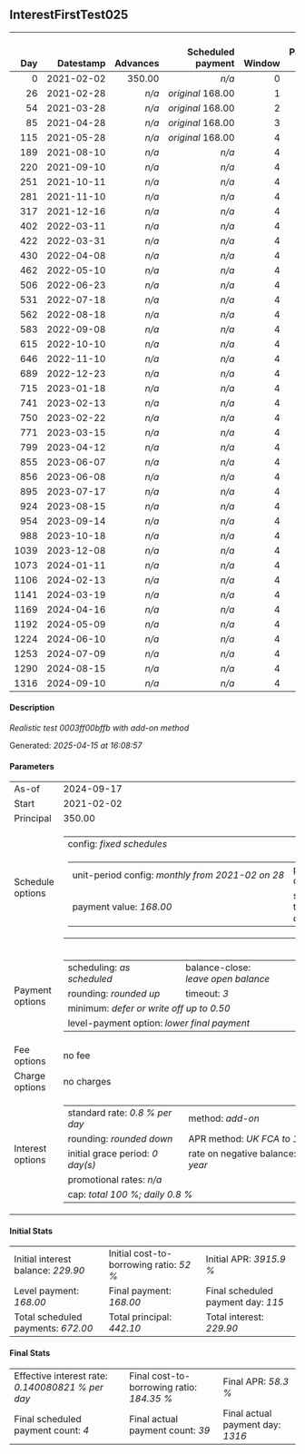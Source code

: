<h2>InterestFirstTest025</h2><table><thead style="vertical-align: bottom;"><th style="text-align: right;">Day</th><th style="text-align: right;">Datestamp</th><th style="text-align: right;">Advances</th><th style="text-align: right;">Scheduled payment</th><th style="text-align: right;">Window</th><th style="text-align: right;">Payment due</th><th style="text-align: right;">Actual payments</th><th style="text-align: right;">Generated payment</th><th style="text-align: right;">Net effect</th><th style="text-align: right;">Payment status</th><th style="text-align: right;">Balance status</th><th style="text-align: right;">Simple interest</th><th style="text-align: right;">New interest</th><th style="text-align: right;">New charges</th><th style="text-align: right;">Principal portion</th><th style="text-align: right;">Fee portion</th><th style="text-align: right;">Interest portion</th><th style="text-align: right;">Charges portion</th><th style="text-align: right;">Fee refund</th><th style="text-align: right;">Principal balance</th><th style="text-align: right;">Fee balance</th><th style="text-align: right;">Interest balance</th><th style="text-align: right;">Charges balance</th><th style="text-align: right;">Settlement figure</th><th style="text-align: right;">Fee refund if&nbsp;settled</th></thead><tr style="text-align: right;"><td class="ci00">0</td><td class="ci01" style="white-space: nowrap;">2021-02-02</td><td class="ci02">350.00</td><td class="ci03" style="white-space: nowrap;"><i>n/a<i></td><td class="ci04">0</td><td class="ci05">0.00</td><td class="ci06"><i>n/a</i></td><td class="ci07"><i>n/a</i></td><td class="ci08">0.00</td><td class="ci09"><i>none&nbsp;scheduled</i></td><td class="ci10">open</td><td class="ci13">0.0000</td><td class="ci14">0.0000</td><td class="ci15"><i>n/a</i></td><td class="ci16">0.00</td><td class="ci17">0.00</td><td class="ci18">0.00</td><td class="ci19">0.00</td><td class="ci20">0.00</td><td class="ci21">350.00</td><td class="ci22">0.00</td><td class="ci23">229.9000</td><td class="ci24">0.00</td><td class="ci25">350.00</td><td class="ci26">0.00</td></tr><tr style="text-align: right;"><td class="ci00">26</td><td class="ci01" style="white-space: nowrap;">2021-02-28</td><td class="ci02"><i>n/a</i></td><td class="ci03" style="white-space: nowrap;"><i>original</i> 168.00</td><td class="ci04">1</td><td class="ci05">168.00</td><td class="ci06"><i>confirmed</i>&nbsp;168.00</td><td class="ci07"><i>n/a</i></td><td class="ci08">168.00</td><td class="ci09"><i>payment&nbsp;made</i></td><td class="ci10">open</td><td class="ci13">72.8000</td><td class="ci14">0.0000</td><td class="ci15"><i>n/a</i></td><td class="ci16">0.00</td><td class="ci17">0.00</td><td class="ci18">168.00</td><td class="ci19">0.00</td><td class="ci20">0.00</td><td class="ci21">350.00</td><td class="ci22">0.00</td><td class="ci23">61.9000</td><td class="ci24">0.00</td><td class="ci25">254.80</td><td class="ci26">0.00</td></tr><tr style="text-align: right;"><td class="ci00">54</td><td class="ci01" style="white-space: nowrap;">2021-03-28</td><td class="ci02"><i>n/a</i></td><td class="ci03" style="white-space: nowrap;"><i>original</i> 168.00</td><td class="ci04">2</td><td class="ci05">168.00</td><td class="ci06"><i>n/a</i></td><td class="ci07"><i>n/a</i></td><td class="ci08">0.00</td><td class="ci09"><i>missed&nbsp;payment</i></td><td class="ci10">open</td><td class="ci13">78.4000</td><td class="ci14">0.0000</td><td class="ci15"><i>n/a</i></td><td class="ci16">0.00</td><td class="ci17">0.00</td><td class="ci18">0.00</td><td class="ci19">0.00</td><td class="ci20">0.00</td><td class="ci21">350.00</td><td class="ci22">0.00</td><td class="ci23">61.9000</td><td class="ci24">0.00</td><td class="ci25">333.20</td><td class="ci26">0.00</td></tr><tr style="text-align: right;"><td class="ci00">85</td><td class="ci01" style="white-space: nowrap;">2021-04-28</td><td class="ci02"><i>n/a</i></td><td class="ci03" style="white-space: nowrap;"><i>original</i> 168.00</td><td class="ci04">3</td><td class="ci05">168.00</td><td class="ci06"><i>confirmed</i>&nbsp;84.00</td><td class="ci07"><i>n/a</i></td><td class="ci08">84.00</td><td class="ci09"><i>paid&nbsp;later&nbsp;owing</i>&nbsp;84.00</td><td class="ci10">open</td><td class="ci13">86.8000</td><td class="ci14">8.1000</td><td class="ci15"><i>n/a</i></td><td class="ci16">14.00</td><td class="ci17">0.00</td><td class="ci18">70.00</td><td class="ci19">0.00</td><td class="ci20">0.00</td><td class="ci21">336.00</td><td class="ci22">0.00</td><td class="ci23">0.0000</td><td class="ci24">0.00</td><td class="ci25">336.00</td><td class="ci26">0.00</td></tr><tr style="text-align: right;"><td class="ci00">115</td><td class="ci01" style="white-space: nowrap;">2021-05-28</td><td class="ci02"><i>n/a</i></td><td class="ci03" style="white-space: nowrap;"><i>original</i> 168.00</td><td class="ci04">4</td><td class="ci05">168.00</td><td class="ci06"><i>n/a</i></td><td class="ci07"><i>n/a</i></td><td class="ci08">0.00</td><td class="ci09"><i>paid&nbsp;later&nbsp;in&nbsp;full</i></td><td class="ci10">open</td><td class="ci13">80.6400</td><td class="ci14">80.6400</td><td class="ci15"><i>n/a</i></td><td class="ci16">0.00</td><td class="ci17">0.00</td><td class="ci18">0.00</td><td class="ci19">0.00</td><td class="ci20">0.00</td><td class="ci21">336.00</td><td class="ci22">0.00</td><td class="ci23">80.6400</td><td class="ci24">0.00</td><td class="ci25">416.64</td><td class="ci26">0.00</td></tr><tr style="text-align: right;"><td class="ci00">189</td><td class="ci01" style="white-space: nowrap;">2021-08-10</td><td class="ci02"><i>n/a</i></td><td class="ci03" style="white-space: nowrap;"><i>n/a<i></td><td class="ci04">4</td><td class="ci05">0.00</td><td class="ci06"><i>confirmed</i>&nbsp;5.46</td><td class="ci07"><i>n/a</i></td><td class="ci08">5.46</td><td class="ci09"><i>extra&nbsp;payment</i></td><td class="ci10">open</td><td class="ci13">31.3600</td><td class="ci14">31.3600</td><td class="ci15"><i>n/a</i></td><td class="ci16">0.00</td><td class="ci17">0.00</td><td class="ci18">5.46</td><td class="ci19">0.00</td><td class="ci20">0.00</td><td class="ci21">336.00</td><td class="ci22">0.00</td><td class="ci23">106.5400</td><td class="ci24">0.00</td><td class="ci25">442.54</td><td class="ci26">0.00</td></tr><tr style="text-align: right;"><td class="ci00">220</td><td class="ci01" style="white-space: nowrap;">2021-09-10</td><td class="ci02"><i>n/a</i></td><td class="ci03" style="white-space: nowrap;"><i>n/a<i></td><td class="ci04">4</td><td class="ci05">0.00</td><td class="ci06"><i>confirmed</i>&nbsp;5.46</td><td class="ci07"><i>n/a</i></td><td class="ci08">5.46</td><td class="ci09"><i>extra&nbsp;payment</i></td><td class="ci10">open</td><td class="ci13">0.0000</td><td class="ci14">0.0000</td><td class="ci15"><i>n/a</i></td><td class="ci16">0.00</td><td class="ci17">0.00</td><td class="ci18">5.46</td><td class="ci19">0.00</td><td class="ci20">0.00</td><td class="ci21">336.00</td><td class="ci22">0.00</td><td class="ci23">101.0800</td><td class="ci24">0.00</td><td class="ci25">437.08</td><td class="ci26">0.00</td></tr><tr style="text-align: right;"><td class="ci00">251</td><td class="ci01" style="white-space: nowrap;">2021-10-11</td><td class="ci02"><i>n/a</i></td><td class="ci03" style="white-space: nowrap;"><i>n/a<i></td><td class="ci04">4</td><td class="ci05">0.00</td><td class="ci06"><i>confirmed</i>&nbsp;5.46</td><td class="ci07"><i>n/a</i></td><td class="ci08">5.46</td><td class="ci09"><i>extra&nbsp;payment</i></td><td class="ci10">open</td><td class="ci13">0.0000</td><td class="ci14">0.0000</td><td class="ci15"><i>n/a</i></td><td class="ci16">0.00</td><td class="ci17">0.00</td><td class="ci18">5.46</td><td class="ci19">0.00</td><td class="ci20">0.00</td><td class="ci21">336.00</td><td class="ci22">0.00</td><td class="ci23">95.6200</td><td class="ci24">0.00</td><td class="ci25">431.62</td><td class="ci26">0.00</td></tr><tr style="text-align: right;"><td class="ci00">281</td><td class="ci01" style="white-space: nowrap;">2021-11-10</td><td class="ci02"><i>n/a</i></td><td class="ci03" style="white-space: nowrap;"><i>n/a<i></td><td class="ci04">4</td><td class="ci05">0.00</td><td class="ci06"><i>confirmed</i>&nbsp;5.46</td><td class="ci07"><i>n/a</i></td><td class="ci08">5.46</td><td class="ci09"><i>extra&nbsp;payment</i></td><td class="ci10">open</td><td class="ci13">0.0000</td><td class="ci14">0.0000</td><td class="ci15"><i>n/a</i></td><td class="ci16">0.00</td><td class="ci17">0.00</td><td class="ci18">5.46</td><td class="ci19">0.00</td><td class="ci20">0.00</td><td class="ci21">336.00</td><td class="ci22">0.00</td><td class="ci23">90.1600</td><td class="ci24">0.00</td><td class="ci25">426.16</td><td class="ci26">0.00</td></tr><tr style="text-align: right;"><td class="ci00">317</td><td class="ci01" style="white-space: nowrap;">2021-12-16</td><td class="ci02"><i>n/a</i></td><td class="ci03" style="white-space: nowrap;"><i>n/a<i></td><td class="ci04">4</td><td class="ci05">0.00</td><td class="ci06"><i>confirmed</i>&nbsp;5.46</td><td class="ci07"><i>n/a</i></td><td class="ci08">5.46</td><td class="ci09"><i>extra&nbsp;payment</i></td><td class="ci10">open</td><td class="ci13">0.0000</td><td class="ci14">0.0000</td><td class="ci15"><i>n/a</i></td><td class="ci16">0.00</td><td class="ci17">0.00</td><td class="ci18">5.46</td><td class="ci19">0.00</td><td class="ci20">0.00</td><td class="ci21">336.00</td><td class="ci22">0.00</td><td class="ci23">84.7000</td><td class="ci24">0.00</td><td class="ci25">420.70</td><td class="ci26">0.00</td></tr><tr style="text-align: right;"><td class="ci00">402</td><td class="ci01" style="white-space: nowrap;">2022-03-11</td><td class="ci02"><i>n/a</i></td><td class="ci03" style="white-space: nowrap;"><i>n/a<i></td><td class="ci04">4</td><td class="ci05">0.00</td><td class="ci06"><i>confirmed</i>&nbsp;5.46</td><td class="ci07"><i>n/a</i></td><td class="ci08">5.46</td><td class="ci09"><i>extra&nbsp;payment</i></td><td class="ci10">open</td><td class="ci13">0.0000</td><td class="ci14">0.0000</td><td class="ci15"><i>n/a</i></td><td class="ci16">0.00</td><td class="ci17">0.00</td><td class="ci18">5.46</td><td class="ci19">0.00</td><td class="ci20">0.00</td><td class="ci21">336.00</td><td class="ci22">0.00</td><td class="ci23">79.2400</td><td class="ci24">0.00</td><td class="ci25">415.24</td><td class="ci26">0.00</td></tr><tr style="text-align: right;"><td class="ci00">422</td><td class="ci01" style="white-space: nowrap;">2022-03-31</td><td class="ci02"><i>n/a</i></td><td class="ci03" style="white-space: nowrap;"><i>n/a<i></td><td class="ci04">4</td><td class="ci05">0.00</td><td class="ci06"><i>confirmed</i>&nbsp;5.46</td><td class="ci07"><i>n/a</i></td><td class="ci08">5.46</td><td class="ci09"><i>extra&nbsp;payment</i></td><td class="ci10">open</td><td class="ci13">0.0000</td><td class="ci14">0.0000</td><td class="ci15"><i>n/a</i></td><td class="ci16">0.00</td><td class="ci17">0.00</td><td class="ci18">5.46</td><td class="ci19">0.00</td><td class="ci20">0.00</td><td class="ci21">336.00</td><td class="ci22">0.00</td><td class="ci23">73.7800</td><td class="ci24">0.00</td><td class="ci25">409.78</td><td class="ci26">0.00</td></tr><tr style="text-align: right;"><td class="ci00">430</td><td class="ci01" style="white-space: nowrap;">2022-04-08</td><td class="ci02"><i>n/a</i></td><td class="ci03" style="white-space: nowrap;"><i>n/a<i></td><td class="ci04">4</td><td class="ci05">0.00</td><td class="ci06"><i>confirmed</i>&nbsp;7.06</td><td class="ci07"><i>n/a</i></td><td class="ci08">7.06</td><td class="ci09"><i>extra&nbsp;payment</i></td><td class="ci10">open</td><td class="ci13">0.0000</td><td class="ci14">0.0000</td><td class="ci15"><i>n/a</i></td><td class="ci16">0.00</td><td class="ci17">0.00</td><td class="ci18">7.06</td><td class="ci19">0.00</td><td class="ci20">0.00</td><td class="ci21">336.00</td><td class="ci22">0.00</td><td class="ci23">66.7200</td><td class="ci24">0.00</td><td class="ci25">402.72</td><td class="ci26">0.00</td></tr><tr style="text-align: right;"><td class="ci00">462</td><td class="ci01" style="white-space: nowrap;">2022-05-10</td><td class="ci02"><i>n/a</i></td><td class="ci03" style="white-space: nowrap;"><i>n/a<i></td><td class="ci04">4</td><td class="ci05">0.00</td><td class="ci06"><i>confirmed</i>&nbsp;5.98</td><td class="ci07"><i>n/a</i></td><td class="ci08">5.98</td><td class="ci09"><i>extra&nbsp;payment</i></td><td class="ci10">open</td><td class="ci13">0.0000</td><td class="ci14">0.0000</td><td class="ci15"><i>n/a</i></td><td class="ci16">0.00</td><td class="ci17">0.00</td><td class="ci18">5.98</td><td class="ci19">0.00</td><td class="ci20">0.00</td><td class="ci21">336.00</td><td class="ci22">0.00</td><td class="ci23">60.7400</td><td class="ci24">0.00</td><td class="ci25">396.74</td><td class="ci26">0.00</td></tr><tr style="text-align: right;"><td class="ci00">506</td><td class="ci01" style="white-space: nowrap;">2022-06-23</td><td class="ci02"><i>n/a</i></td><td class="ci03" style="white-space: nowrap;"><i>n/a<i></td><td class="ci04">4</td><td class="ci05">0.00</td><td class="ci06"><i>confirmed</i>&nbsp;5.98</td><td class="ci07"><i>n/a</i></td><td class="ci08">5.98</td><td class="ci09"><i>extra&nbsp;payment</i></td><td class="ci10">open</td><td class="ci13">0.0000</td><td class="ci14">0.0000</td><td class="ci15"><i>n/a</i></td><td class="ci16">0.00</td><td class="ci17">0.00</td><td class="ci18">5.98</td><td class="ci19">0.00</td><td class="ci20">0.00</td><td class="ci21">336.00</td><td class="ci22">0.00</td><td class="ci23">54.7600</td><td class="ci24">0.00</td><td class="ci25">390.76</td><td class="ci26">0.00</td></tr><tr style="text-align: right;"><td class="ci00">531</td><td class="ci01" style="white-space: nowrap;">2022-07-18</td><td class="ci02"><i>n/a</i></td><td class="ci03" style="white-space: nowrap;"><i>n/a<i></td><td class="ci04">4</td><td class="ci05">0.00</td><td class="ci06"><i>confirmed</i>&nbsp;5.98</td><td class="ci07"><i>n/a</i></td><td class="ci08">5.98</td><td class="ci09"><i>extra&nbsp;payment</i></td><td class="ci10">open</td><td class="ci13">0.0000</td><td class="ci14">0.0000</td><td class="ci15"><i>n/a</i></td><td class="ci16">0.00</td><td class="ci17">0.00</td><td class="ci18">5.98</td><td class="ci19">0.00</td><td class="ci20">0.00</td><td class="ci21">336.00</td><td class="ci22">0.00</td><td class="ci23">48.7800</td><td class="ci24">0.00</td><td class="ci25">384.78</td><td class="ci26">0.00</td></tr><tr style="text-align: right;"><td class="ci00">562</td><td class="ci01" style="white-space: nowrap;">2022-08-18</td><td class="ci02"><i>n/a</i></td><td class="ci03" style="white-space: nowrap;"><i>n/a<i></td><td class="ci04">4</td><td class="ci05">0.00</td><td class="ci06"><i>confirmed</i>&nbsp;5.98</td><td class="ci07"><i>n/a</i></td><td class="ci08">5.98</td><td class="ci09"><i>extra&nbsp;payment</i></td><td class="ci10">open</td><td class="ci13">0.0000</td><td class="ci14">0.0000</td><td class="ci15"><i>n/a</i></td><td class="ci16">0.00</td><td class="ci17">0.00</td><td class="ci18">5.98</td><td class="ci19">0.00</td><td class="ci20">0.00</td><td class="ci21">336.00</td><td class="ci22">0.00</td><td class="ci23">42.8000</td><td class="ci24">0.00</td><td class="ci25">378.80</td><td class="ci26">0.00</td></tr><tr style="text-align: right;"><td class="ci00">583</td><td class="ci01" style="white-space: nowrap;">2022-09-08</td><td class="ci02"><i>n/a</i></td><td class="ci03" style="white-space: nowrap;"><i>n/a<i></td><td class="ci04">4</td><td class="ci05">0.00</td><td class="ci06"><i>confirmed</i>&nbsp;6.89</td><td class="ci07"><i>n/a</i></td><td class="ci08">6.89</td><td class="ci09"><i>extra&nbsp;payment</i></td><td class="ci10">open</td><td class="ci13">0.0000</td><td class="ci14">0.0000</td><td class="ci15"><i>n/a</i></td><td class="ci16">0.00</td><td class="ci17">0.00</td><td class="ci18">6.89</td><td class="ci19">0.00</td><td class="ci20">0.00</td><td class="ci21">336.00</td><td class="ci22">0.00</td><td class="ci23">35.9100</td><td class="ci24">0.00</td><td class="ci25">371.91</td><td class="ci26">0.00</td></tr><tr style="text-align: right;"><td class="ci00">615</td><td class="ci01" style="white-space: nowrap;">2022-10-10</td><td class="ci02"><i>n/a</i></td><td class="ci03" style="white-space: nowrap;"><i>n/a<i></td><td class="ci04">4</td><td class="ci05">0.00</td><td class="ci06"><i>confirmed</i>&nbsp;8.69</td><td class="ci07"><i>n/a</i></td><td class="ci08">8.69</td><td class="ci09"><i>extra&nbsp;payment</i></td><td class="ci10">open</td><td class="ci13">0.0000</td><td class="ci14">0.0000</td><td class="ci15"><i>n/a</i></td><td class="ci16">0.00</td><td class="ci17">0.00</td><td class="ci18">8.69</td><td class="ci19">0.00</td><td class="ci20">0.00</td><td class="ci21">336.00</td><td class="ci22">0.00</td><td class="ci23">27.2200</td><td class="ci24">0.00</td><td class="ci25">363.22</td><td class="ci26">0.00</td></tr><tr style="text-align: right;"><td class="ci00">646</td><td class="ci01" style="white-space: nowrap;">2022-11-10</td><td class="ci02"><i>n/a</i></td><td class="ci03" style="white-space: nowrap;"><i>n/a<i></td><td class="ci04">4</td><td class="ci05">0.00</td><td class="ci06"><i>confirmed</i>&nbsp;8.69</td><td class="ci07"><i>n/a</i></td><td class="ci08">8.69</td><td class="ci09"><i>extra&nbsp;payment</i></td><td class="ci10">open</td><td class="ci13">0.0000</td><td class="ci14">0.0000</td><td class="ci15"><i>n/a</i></td><td class="ci16">0.00</td><td class="ci17">0.00</td><td class="ci18">8.69</td><td class="ci19">0.00</td><td class="ci20">0.00</td><td class="ci21">336.00</td><td class="ci22">0.00</td><td class="ci23">18.5300</td><td class="ci24">0.00</td><td class="ci25">354.53</td><td class="ci26">0.00</td></tr><tr style="text-align: right;"><td class="ci00">689</td><td class="ci01" style="white-space: nowrap;">2022-12-23</td><td class="ci02"><i>n/a</i></td><td class="ci03" style="white-space: nowrap;"><i>n/a<i></td><td class="ci04">4</td><td class="ci05">0.00</td><td class="ci06"><i>confirmed</i>&nbsp;8.69</td><td class="ci07"><i>n/a</i></td><td class="ci08">8.69</td><td class="ci09"><i>extra&nbsp;payment</i></td><td class="ci10">open</td><td class="ci13">0.0000</td><td class="ci14">0.0000</td><td class="ci15"><i>n/a</i></td><td class="ci16">0.00</td><td class="ci17">0.00</td><td class="ci18">8.69</td><td class="ci19">0.00</td><td class="ci20">0.00</td><td class="ci21">336.00</td><td class="ci22">0.00</td><td class="ci23">9.8400</td><td class="ci24">0.00</td><td class="ci25">345.84</td><td class="ci26">0.00</td></tr><tr style="text-align: right;"><td class="ci00">715</td><td class="ci01" style="white-space: nowrap;">2023-01-18</td><td class="ci02"><i>n/a</i></td><td class="ci03" style="white-space: nowrap;"><i>n/a<i></td><td class="ci04">4</td><td class="ci05">0.00</td><td class="ci06"><i>confirmed</i>&nbsp;8.69</td><td class="ci07"><i>n/a</i></td><td class="ci08">8.69</td><td class="ci09"><i>extra&nbsp;payment</i></td><td class="ci10">open</td><td class="ci13">0.0000</td><td class="ci14">0.0000</td><td class="ci15"><i>n/a</i></td><td class="ci16">0.00</td><td class="ci17">0.00</td><td class="ci18">8.69</td><td class="ci19">0.00</td><td class="ci20">0.00</td><td class="ci21">336.00</td><td class="ci22">0.00</td><td class="ci23">1.1500</td><td class="ci24">0.00</td><td class="ci25">337.15</td><td class="ci26">0.00</td></tr><tr style="text-align: right;"><td class="ci00">741</td><td class="ci01" style="white-space: nowrap;">2023-02-13</td><td class="ci02"><i>n/a</i></td><td class="ci03" style="white-space: nowrap;"><i>n/a<i></td><td class="ci04">4</td><td class="ci05">0.00</td><td class="ci06"><i>confirmed</i>&nbsp;8.69</td><td class="ci07"><i>n/a</i></td><td class="ci08">8.69</td><td class="ci09"><i>extra&nbsp;payment</i></td><td class="ci10">open</td><td class="ci13">0.0000</td><td class="ci14">0.0000</td><td class="ci15"><i>n/a</i></td><td class="ci16">7.54</td><td class="ci17">0.00</td><td class="ci18">1.15</td><td class="ci19">0.00</td><td class="ci20">0.00</td><td class="ci21">328.46</td><td class="ci22">0.00</td><td class="ci23">0.0000</td><td class="ci24">0.00</td><td class="ci25">328.46</td><td class="ci26">0.00</td></tr><tr style="text-align: right;"><td class="ci00">750</td><td class="ci01" style="white-space: nowrap;">2023-02-22</td><td class="ci02"><i>n/a</i></td><td class="ci03" style="white-space: nowrap;"><i>n/a<i></td><td class="ci04">4</td><td class="ci05">0.00</td><td class="ci06"><i>confirmed</i>&nbsp;8.69</td><td class="ci07"><i>n/a</i></td><td class="ci08">8.69</td><td class="ci09"><i>extra&nbsp;payment</i></td><td class="ci10">open</td><td class="ci13">0.0000</td><td class="ci14">0.0000</td><td class="ci15"><i>n/a</i></td><td class="ci16">8.69</td><td class="ci17">0.00</td><td class="ci18">0.00</td><td class="ci19">0.00</td><td class="ci20">0.00</td><td class="ci21">319.77</td><td class="ci22">0.00</td><td class="ci23">0.0000</td><td class="ci24">0.00</td><td class="ci25">319.77</td><td class="ci26">0.00</td></tr><tr style="text-align: right;"><td class="ci00">771</td><td class="ci01" style="white-space: nowrap;">2023-03-15</td><td class="ci02"><i>n/a</i></td><td class="ci03" style="white-space: nowrap;"><i>n/a<i></td><td class="ci04">4</td><td class="ci05">0.00</td><td class="ci06"><i>confirmed</i>&nbsp;8.69</td><td class="ci07"><i>n/a</i></td><td class="ci08">8.69</td><td class="ci09"><i>extra&nbsp;payment</i></td><td class="ci10">open</td><td class="ci13">0.0000</td><td class="ci14">0.0000</td><td class="ci15"><i>n/a</i></td><td class="ci16">8.69</td><td class="ci17">0.00</td><td class="ci18">0.00</td><td class="ci19">0.00</td><td class="ci20">0.00</td><td class="ci21">311.08</td><td class="ci22">0.00</td><td class="ci23">0.0000</td><td class="ci24">0.00</td><td class="ci25">311.08</td><td class="ci26">0.00</td></tr><tr style="text-align: right;"><td class="ci00">799</td><td class="ci01" style="white-space: nowrap;">2023-04-12</td><td class="ci02"><i>n/a</i></td><td class="ci03" style="white-space: nowrap;"><i>n/a<i></td><td class="ci04">4</td><td class="ci05">0.00</td><td class="ci06"><i>confirmed</i>&nbsp;9.21</td><td class="ci07"><i>n/a</i></td><td class="ci08">9.21</td><td class="ci09"><i>extra&nbsp;payment</i></td><td class="ci10">open</td><td class="ci13">0.0000</td><td class="ci14">0.0000</td><td class="ci15"><i>n/a</i></td><td class="ci16">9.21</td><td class="ci17">0.00</td><td class="ci18">0.00</td><td class="ci19">0.00</td><td class="ci20">0.00</td><td class="ci21">301.87</td><td class="ci22">0.00</td><td class="ci23">0.0000</td><td class="ci24">0.00</td><td class="ci25">301.87</td><td class="ci26">0.00</td></tr><tr style="text-align: right;"><td class="ci00">855</td><td class="ci01" style="white-space: nowrap;">2023-06-07</td><td class="ci02"><i>n/a</i></td><td class="ci03" style="white-space: nowrap;"><i>n/a<i></td><td class="ci04">4</td><td class="ci05">0.00</td><td class="ci06"><i>confirmed</i>&nbsp;9.21</td><td class="ci07"><i>n/a</i></td><td class="ci08">9.21</td><td class="ci09"><i>extra&nbsp;payment</i></td><td class="ci10">open</td><td class="ci13">0.0000</td><td class="ci14">0.0000</td><td class="ci15"><i>n/a</i></td><td class="ci16">9.21</td><td class="ci17">0.00</td><td class="ci18">0.00</td><td class="ci19">0.00</td><td class="ci20">0.00</td><td class="ci21">292.66</td><td class="ci22">0.00</td><td class="ci23">0.0000</td><td class="ci24">0.00</td><td class="ci25">292.66</td><td class="ci26">0.00</td></tr><tr style="text-align: right;"><td class="ci00">856</td><td class="ci01" style="white-space: nowrap;">2023-06-08</td><td class="ci02"><i>n/a</i></td><td class="ci03" style="white-space: nowrap;"><i>n/a<i></td><td class="ci04">4</td><td class="ci05">0.00</td><td class="ci06"><i>confirmed</i>&nbsp;8.62</td><td class="ci07"><i>n/a</i></td><td class="ci08">8.62</td><td class="ci09"><i>extra&nbsp;payment</i></td><td class="ci10">open</td><td class="ci13">0.0000</td><td class="ci14">0.0000</td><td class="ci15"><i>n/a</i></td><td class="ci16">8.62</td><td class="ci17">0.00</td><td class="ci18">0.00</td><td class="ci19">0.00</td><td class="ci20">0.00</td><td class="ci21">284.04</td><td class="ci22">0.00</td><td class="ci23">0.0000</td><td class="ci24">0.00</td><td class="ci25">284.04</td><td class="ci26">0.00</td></tr><tr style="text-align: right;"><td class="ci00">895</td><td class="ci01" style="white-space: nowrap;">2023-07-17</td><td class="ci02"><i>n/a</i></td><td class="ci03" style="white-space: nowrap;"><i>n/a<i></td><td class="ci04">4</td><td class="ci05">0.00</td><td class="ci06"><i>confirmed</i>&nbsp;8.62</td><td class="ci07"><i>n/a</i></td><td class="ci08">8.62</td><td class="ci09"><i>extra&nbsp;payment</i></td><td class="ci10">open</td><td class="ci13">0.0000</td><td class="ci14">0.0000</td><td class="ci15"><i>n/a</i></td><td class="ci16">8.62</td><td class="ci17">0.00</td><td class="ci18">0.00</td><td class="ci19">0.00</td><td class="ci20">0.00</td><td class="ci21">275.42</td><td class="ci22">0.00</td><td class="ci23">0.0000</td><td class="ci24">0.00</td><td class="ci25">275.42</td><td class="ci26">0.00</td></tr><tr style="text-align: right;"><td class="ci00">924</td><td class="ci01" style="white-space: nowrap;">2023-08-15</td><td class="ci02"><i>n/a</i></td><td class="ci03" style="white-space: nowrap;"><i>n/a<i></td><td class="ci04">4</td><td class="ci05">0.00</td><td class="ci06"><i>confirmed</i>&nbsp;8.62</td><td class="ci07"><i>n/a</i></td><td class="ci08">8.62</td><td class="ci09"><i>extra&nbsp;payment</i></td><td class="ci10">open</td><td class="ci13">0.0000</td><td class="ci14">0.0000</td><td class="ci15"><i>n/a</i></td><td class="ci16">8.62</td><td class="ci17">0.00</td><td class="ci18">0.00</td><td class="ci19">0.00</td><td class="ci20">0.00</td><td class="ci21">266.80</td><td class="ci22">0.00</td><td class="ci23">0.0000</td><td class="ci24">0.00</td><td class="ci25">266.80</td><td class="ci26">0.00</td></tr><tr style="text-align: right;"><td class="ci00">954</td><td class="ci01" style="white-space: nowrap;">2023-09-14</td><td class="ci02"><i>n/a</i></td><td class="ci03" style="white-space: nowrap;"><i>n/a<i></td><td class="ci04">4</td><td class="ci05">0.00</td><td class="ci06"><i>confirmed</i>&nbsp;8.62</td><td class="ci07"><i>n/a</i></td><td class="ci08">8.62</td><td class="ci09"><i>extra&nbsp;payment</i></td><td class="ci10">open</td><td class="ci13">0.0000</td><td class="ci14">0.0000</td><td class="ci15"><i>n/a</i></td><td class="ci16">8.62</td><td class="ci17">0.00</td><td class="ci18">0.00</td><td class="ci19">0.00</td><td class="ci20">0.00</td><td class="ci21">258.18</td><td class="ci22">0.00</td><td class="ci23">0.0000</td><td class="ci24">0.00</td><td class="ci25">258.18</td><td class="ci26">0.00</td></tr><tr style="text-align: right;"><td class="ci00">988</td><td class="ci01" style="white-space: nowrap;">2023-10-18</td><td class="ci02"><i>n/a</i></td><td class="ci03" style="white-space: nowrap;"><i>n/a<i></td><td class="ci04">4</td><td class="ci05">0.00</td><td class="ci06"><i>confirmed</i>&nbsp;8.62</td><td class="ci07"><i>n/a</i></td><td class="ci08">8.62</td><td class="ci09"><i>extra&nbsp;payment</i></td><td class="ci10">open</td><td class="ci13">0.0000</td><td class="ci14">0.0000</td><td class="ci15"><i>n/a</i></td><td class="ci16">8.62</td><td class="ci17">0.00</td><td class="ci18">0.00</td><td class="ci19">0.00</td><td class="ci20">0.00</td><td class="ci21">249.56</td><td class="ci22">0.00</td><td class="ci23">0.0000</td><td class="ci24">0.00</td><td class="ci25">249.56</td><td class="ci26">0.00</td></tr><tr style="text-align: right;"><td class="ci00">1039</td><td class="ci01" style="white-space: nowrap;">2023-12-08</td><td class="ci02"><i>n/a</i></td><td class="ci03" style="white-space: nowrap;"><i>n/a<i></td><td class="ci04">4</td><td class="ci05">0.00</td><td class="ci06"><i>confirmed</i>&nbsp;8.83</td><td class="ci07"><i>n/a</i></td><td class="ci08">8.83</td><td class="ci09"><i>extra&nbsp;payment</i></td><td class="ci10">open</td><td class="ci13">0.0000</td><td class="ci14">0.0000</td><td class="ci15"><i>n/a</i></td><td class="ci16">8.83</td><td class="ci17">0.00</td><td class="ci18">0.00</td><td class="ci19">0.00</td><td class="ci20">0.00</td><td class="ci21">240.73</td><td class="ci22">0.00</td><td class="ci23">0.0000</td><td class="ci24">0.00</td><td class="ci25">240.73</td><td class="ci26">0.00</td></tr><tr style="text-align: right;"><td class="ci00">1073</td><td class="ci01" style="white-space: nowrap;">2024-01-11</td><td class="ci02"><i>n/a</i></td><td class="ci03" style="white-space: nowrap;"><i>n/a<i></td><td class="ci04">4</td><td class="ci05">0.00</td><td class="ci06"><i>confirmed</i>&nbsp;8.83</td><td class="ci07"><i>n/a</i></td><td class="ci08">8.83</td><td class="ci09"><i>extra&nbsp;payment</i></td><td class="ci10">open</td><td class="ci13">0.0000</td><td class="ci14">0.0000</td><td class="ci15"><i>n/a</i></td><td class="ci16">8.83</td><td class="ci17">0.00</td><td class="ci18">0.00</td><td class="ci19">0.00</td><td class="ci20">0.00</td><td class="ci21">231.90</td><td class="ci22">0.00</td><td class="ci23">0.0000</td><td class="ci24">0.00</td><td class="ci25">231.90</td><td class="ci26">0.00</td></tr><tr style="text-align: right;"><td class="ci00">1106</td><td class="ci01" style="white-space: nowrap;">2024-02-13</td><td class="ci02"><i>n/a</i></td><td class="ci03" style="white-space: nowrap;"><i>n/a<i></td><td class="ci04">4</td><td class="ci05">0.00</td><td class="ci06"><i>confirmed</i>&nbsp;8.83</td><td class="ci07"><i>n/a</i></td><td class="ci08">8.83</td><td class="ci09"><i>extra&nbsp;payment</i></td><td class="ci10">open</td><td class="ci13">0.0000</td><td class="ci14">0.0000</td><td class="ci15"><i>n/a</i></td><td class="ci16">8.83</td><td class="ci17">0.00</td><td class="ci18">0.00</td><td class="ci19">0.00</td><td class="ci20">0.00</td><td class="ci21">223.07</td><td class="ci22">0.00</td><td class="ci23">0.0000</td><td class="ci24">0.00</td><td class="ci25">223.07</td><td class="ci26">0.00</td></tr><tr style="text-align: right;"><td class="ci00">1141</td><td class="ci01" style="white-space: nowrap;">2024-03-19</td><td class="ci02"><i>n/a</i></td><td class="ci03" style="white-space: nowrap;"><i>n/a<i></td><td class="ci04">4</td><td class="ci05">0.00</td><td class="ci06"><i>confirmed</i>&nbsp;8.83</td><td class="ci07"><i>n/a</i></td><td class="ci08">8.83</td><td class="ci09"><i>extra&nbsp;payment</i></td><td class="ci10">open</td><td class="ci13">0.0000</td><td class="ci14">0.0000</td><td class="ci15"><i>n/a</i></td><td class="ci16">8.83</td><td class="ci17">0.00</td><td class="ci18">0.00</td><td class="ci19">0.00</td><td class="ci20">0.00</td><td class="ci21">214.24</td><td class="ci22">0.00</td><td class="ci23">0.0000</td><td class="ci24">0.00</td><td class="ci25">214.24</td><td class="ci26">0.00</td></tr><tr style="text-align: right;"><td class="ci00">1169</td><td class="ci01" style="white-space: nowrap;">2024-04-16</td><td class="ci02"><i>n/a</i></td><td class="ci03" style="white-space: nowrap;"><i>n/a<i></td><td class="ci04">4</td><td class="ci05">0.00</td><td class="ci06"><i>confirmed</i>&nbsp;8.83</td><td class="ci07"><i>n/a</i></td><td class="ci08">8.83</td><td class="ci09"><i>extra&nbsp;payment</i></td><td class="ci10">open</td><td class="ci13">0.0000</td><td class="ci14">0.0000</td><td class="ci15"><i>n/a</i></td><td class="ci16">8.83</td><td class="ci17">0.00</td><td class="ci18">0.00</td><td class="ci19">0.00</td><td class="ci20">0.00</td><td class="ci21">205.41</td><td class="ci22">0.00</td><td class="ci23">0.0000</td><td class="ci24">0.00</td><td class="ci25">205.41</td><td class="ci26">0.00</td></tr><tr style="text-align: right;"><td class="ci00">1192</td><td class="ci01" style="white-space: nowrap;">2024-05-09</td><td class="ci02"><i>n/a</i></td><td class="ci03" style="white-space: nowrap;"><i>n/a<i></td><td class="ci04">4</td><td class="ci05">0.00</td><td class="ci06"><i>confirmed</i>&nbsp;8.83</td><td class="ci07"><i>n/a</i></td><td class="ci08">8.83</td><td class="ci09"><i>extra&nbsp;payment</i></td><td class="ci10">open</td><td class="ci13">0.0000</td><td class="ci14">0.0000</td><td class="ci15"><i>n/a</i></td><td class="ci16">8.83</td><td class="ci17">0.00</td><td class="ci18">0.00</td><td class="ci19">0.00</td><td class="ci20">0.00</td><td class="ci21">196.58</td><td class="ci22">0.00</td><td class="ci23">0.0000</td><td class="ci24">0.00</td><td class="ci25">196.58</td><td class="ci26">0.00</td></tr><tr style="text-align: right;"><td class="ci00">1224</td><td class="ci01" style="white-space: nowrap;">2024-06-10</td><td class="ci02"><i>n/a</i></td><td class="ci03" style="white-space: nowrap;"><i>n/a<i></td><td class="ci04">4</td><td class="ci05">0.00</td><td class="ci06"><i>confirmed</i>&nbsp;9.11</td><td class="ci07"><i>n/a</i></td><td class="ci08">9.11</td><td class="ci09"><i>extra&nbsp;payment</i></td><td class="ci10">open</td><td class="ci13">0.0000</td><td class="ci14">0.0000</td><td class="ci15"><i>n/a</i></td><td class="ci16">9.11</td><td class="ci17">0.00</td><td class="ci18">0.00</td><td class="ci19">0.00</td><td class="ci20">0.00</td><td class="ci21">187.47</td><td class="ci22">0.00</td><td class="ci23">0.0000</td><td class="ci24">0.00</td><td class="ci25">187.47</td><td class="ci26">0.00</td></tr><tr style="text-align: right;"><td class="ci00">1253</td><td class="ci01" style="white-space: nowrap;">2024-07-09</td><td class="ci02"><i>n/a</i></td><td class="ci03" style="white-space: nowrap;"><i>n/a<i></td><td class="ci04">4</td><td class="ci05">0.00</td><td class="ci06"><i>confirmed</i>&nbsp;9.11</td><td class="ci07"><i>n/a</i></td><td class="ci08">9.11</td><td class="ci09"><i>extra&nbsp;payment</i></td><td class="ci10">open</td><td class="ci13">0.0000</td><td class="ci14">0.0000</td><td class="ci15"><i>n/a</i></td><td class="ci16">9.11</td><td class="ci17">0.00</td><td class="ci18">0.00</td><td class="ci19">0.00</td><td class="ci20">0.00</td><td class="ci21">178.36</td><td class="ci22">0.00</td><td class="ci23">0.0000</td><td class="ci24">0.00</td><td class="ci25">178.36</td><td class="ci26">0.00</td></tr><tr style="text-align: right;"><td class="ci00">1290</td><td class="ci01" style="white-space: nowrap;">2024-08-15</td><td class="ci02"><i>n/a</i></td><td class="ci03" style="white-space: nowrap;"><i>n/a<i></td><td class="ci04">4</td><td class="ci05">0.00</td><td class="ci06"><i>confirmed</i>&nbsp;9.11</td><td class="ci07"><i>n/a</i></td><td class="ci08">9.11</td><td class="ci09"><i>extra&nbsp;payment</i></td><td class="ci10">open</td><td class="ci13">0.0000</td><td class="ci14">0.0000</td><td class="ci15"><i>n/a</i></td><td class="ci16">9.11</td><td class="ci17">0.00</td><td class="ci18">0.00</td><td class="ci19">0.00</td><td class="ci20">0.00</td><td class="ci21">169.25</td><td class="ci22">0.00</td><td class="ci23">0.0000</td><td class="ci24">0.00</td><td class="ci25">169.25</td><td class="ci26">0.00</td></tr><tr style="text-align: right;"><td class="ci00">1316</td><td class="ci01" style="white-space: nowrap;">2024-09-10</td><td class="ci02"><i>n/a</i></td><td class="ci03" style="white-space: nowrap;"><i>n/a<i></td><td class="ci04">4</td><td class="ci05">0.00</td><td class="ci06"><i>confirmed</i>&nbsp;9.11</td><td class="ci07"><i>n/a</i></td><td class="ci08">9.11</td><td class="ci09"><i>extra&nbsp;payment</i></td><td class="ci10">open</td><td class="ci13">0.0000</td><td class="ci14">0.0000</td><td class="ci15"><i>n/a</i></td><td class="ci16">9.11</td><td class="ci17">0.00</td><td class="ci18">0.00</td><td class="ci19">0.00</td><td class="ci20">0.00</td><td class="ci21">160.14</td><td class="ci22">0.00</td><td class="ci23">0.0000</td><td class="ci24">0.00</td><td class="ci25">160.14</td><td class="ci26">0.00</td></tr></table><p><h4>Description</h4><i>Realistic test 0003ff00bffb with add-on method</i></p><p>Generated: <i>2025-04-15 at 16:08:57</i></p><h4>Parameters</h4><table><tr><td>As-of</td><td>2024-09-17</td></tr><tr><td>Start</td><td>2021-02-02</td></tr><tr><td>Principal</td><td>350.00</td></tr><tr><td>Schedule options</td><td><table><tr><td colspan="2">config: <i>fixed schedules</i></td></tr><tr><td><table><tr><td style="white-space: nowrap;">unit-period config: <i>monthly from 2021-02 on 28</i></td><td>payment count: <i>4</i></td></tr><tr><td>payment value: <i>168.00</i></td><td>schedule type: <i>original</i></td></tr></table></td></tr></table></td></tr><tr><td>Payment options</td><td><table><tr><td>scheduling: <i>as scheduled</i></td><td>balance-close: <i>leave&nbsp;open&nbsp;balance</i></td></tr><tr><td>rounding: <i>rounded up</i></td><td>timeout: <i>3</i></td></tr><tr><td colspan='2'>minimum: <i>defer&nbsp;or&nbsp;write&nbsp;off&nbsp;up&nbsp;to&nbsp;0.50</i></td></tr><tr><td colspan='2'>level-payment option: <i>lower&nbsp;final&nbsp;payment</i></td></tr></table></td></tr><tr><td>Fee options</td><td>no fee</td></tr><tr><td>Charge options</td><td>no charges</td></tr><tr><td>Interest options</td><td><table><tr><td>standard rate: <i>0.8 % per day</i></td><td>method: <i>add-on</i></td></tr><tr><td>rounding: <i>rounded down</i></td><td>APR method: <i>UK FCA to 1 d.p.</i></td></tr><tr><td>initial grace period: <i>0 day(s)</i></td><td>rate on negative balance: <i>8 % per year</i></td></tr><tr><td colspan="2">promotional rates: <i><i>n/a</i></i></td></tr><tr><td colspan="2">cap: <i>total 100 %; daily 0.8 %</td></tr></table></td></tr></table><h4>Initial Stats</h4><table><tr><td>Initial interest balance: <i>229.90</i></td><td>Initial cost-to-borrowing ratio: <i>52 %</i></td><td>Initial APR: <i>3915.9 %</i></td></tr><tr><td>Level payment: <i>168.00</i></td><td>Final payment: <i>168.00</i></td><td>Final scheduled payment day: <i>115</i></td></tr><tr><td>Total scheduled payments: <i>672.00</i></td><td>Total principal: <i>442.10</i></td><td>Total interest: <i>229.90</i></td></tr></table><h4>Final Stats</h4><table><tr><td>Effective interest rate: <i>0.140080821 % per day</i></td><td>Final cost-to-borrowing ratio: <i>184.35 %</i></td><td>Final APR: <i>58.3 %</i></td></tr><tr><td>Final scheduled payment count: <i>4</i></td><td>Final actual payment count: <i>39</i></td><td>Final actual payment day: <i>1316</i></td></tr></table>
